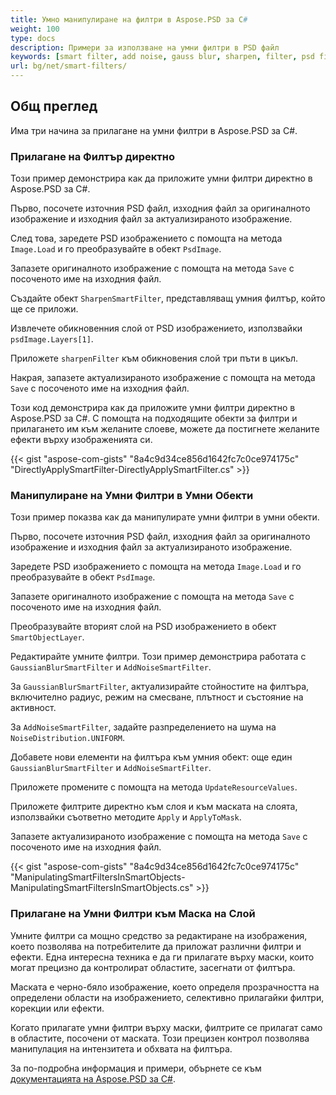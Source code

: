 ```yaml
---
title: Умно манипулиране на филтри в Aspose.PSD за C#
weight: 100
type: docs
description: Примери за използване на умни филтри в PSD файл
keywords: [smart filter, add noise, gauss blur, sharpen, filter, psd filter, psd api, C#, csharp, пример на код]
url: bg/net/smart-filters/
---
```


## Общ преглед

Има три начина за прилагане на умни филтри в Aspose.PSD за C#.

### Прилагане на Филтър директно

Този пример демонстрира как да приложите умни филтри директно в Aspose.PSD за C#.

Първо, посочете източния PSD файл, изходния файл за оригиналното изображение и изходния файл за актуализираното изображение.

След това, заредете PSD изображението с помощта на метода `Image.Load` и го преобразувайте в обект `PsdImage`.

Запазете оригиналното изображение с помощта на метода `Save` с посоченото име на изходния файл.

Създайте обект `SharpenSmartFilter`, представляващ умния филтър, който ще се приложи.

Извлечете обикновенния слой от PSD изображението, използвайки `psdImage.Layers[1]`.

Приложете `sharpenFilter` към обикновения слой три пъти в цикъл.

Накрая, запазете актуализираното изображение с помощта на метода `Save` с посоченото име на изходния файл.

Този код демонстрира как да приложите умни филтри директно в Aspose.PSD за C#. С помощта на подходящите обекти за филтри и прилагането им към желаните слоеве, можете да постигнете желаните ефекти върху изображенията си.

{{< gist "aspose-com-gists" "8a4c9d34ce856d1642fc7c0ce974175c" "DirectlyApplySmartFilter-DirectlyApplySmartFilter.cs" >}}

### Манипулиране на Умни Филтри в Умни Обекти

Този пример показва как да манипулирате умни филтри в умни обекти.

Първо, посочете източния PSD файл, изходния файл за оригиналното изображение и изходния файл за актуализираното изображение.

Заредете PSD изображението с помощта на метода `Image.Load` и го преобразувайте в обект `PsdImage`.

Запазете оригиналното изображение с помощта на метода `Save` с посоченото име на изходния файл.

Преобразувайте вторият слой на PSD изображението в обект `SmartObjectLayer`.

Редактирайте умните филтри. Този пример демонстрира работата с `GaussianBlurSmartFilter` и `AddNoiseSmartFilter`.

За `GaussianBlurSmartFilter`, актуализирайте стойностите на филтъра, включително радиус, режим на смесване, плътност и състояние на активност.

За `AddNoiseSmartFilter`, задайте разпределението на шума на `NoiseDistribution.UNIFORM`.

Добавете нови елементи на филтъра към умния обект: още един `GaussianBlurSmartFilter` и `AddNoiseSmartFilter`.

Приложете промените с помощта на метода `UpdateResourceValues`.

Приложете филтрите директно към слоя и към маската на слоята, използвайки съответно методите `Apply` и `ApplyToMask`.

Запазете актуализираното изображение с помощта на метода `Save` с посоченото име на изходния файл.

{{< gist "aspose-com-gists" "8a4c9d34ce856d1642fc7c0ce974175c" "ManipulatingSmartFiltersInSmartObjects-ManipulatingSmartFiltersInSmartObjects.cs" >}}

### Прилагане на Умни Филтри към Маска на Слой

Умните филтри са мощно средство за редактиране на изображения, което позволява на потребителите да приложат различни филтри и ефекти. Една интересна техника е да ги прилагате върху маски, които могат прецизно да контролират областите, засегнати от филтъра.

Маската е черно-бяло изображение, което определя прозрачността на определени области на изображението, селективно прилагайки филтри, корекции или ефекти.

Когато прилагате умни филтри върху маски, филтрите се прилагат само в областите, посочени от маската. Този прецизен контрол позволява манипулация на интензитета и обхвата на филтъра.

За по-подробна информация и примери, обърнете се към [документацията на Aspose.PSD за C#](https://docs.aspose.com/psd/net/).